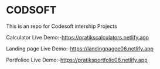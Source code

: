 # CODSOFT
This is an repo for Codesoft intership  Projects

Calculator Live Demo:-https://pratikscalculators.netlify.app 

Landing page Live Demo:-https://landingpagee06.netlify.app 

Portfolioo Live Demo:-https://pratiksportfolio06.netlify.app 

